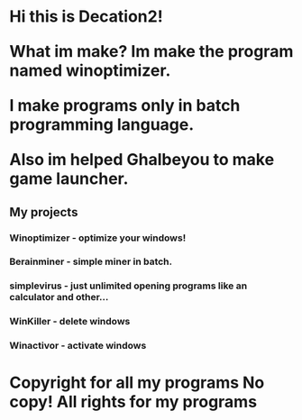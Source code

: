 <html>
<h1> Hi this is Decation2!
  
  
What im make? Im make the program named winoptimizer.
  
I make programs only in batch programming language.
  
Also im helped Ghalbeyou to make game launcher.
<h2> My projects
<h3> Winoptimizer - optimize your windows!
<h3> Berainminer - simple miner in batch.
<h3> simplevirus - just unlimited opening programs like an calculator and other... 
<h3> WinKiller - delete windows
<h3> Winactivor - activate windows
<h1> Copyright for all my programs
No copy!
All rights for my programs 
